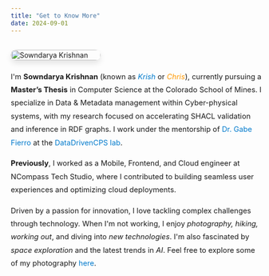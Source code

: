 ```yaml
---
title: "Get to Know More"
date: 2024-09-01
---
```


<div style="display: flex; flex-wrap: wrap; align-items: flex-start; gap: 20px; margin-bottom: 30px; margin-top: 30px;">
    <!-- Image Section -->
    <div style="flex: 1 1 180px; max-width: 180px;">
        <img src="/images/p2.jpeg" alt="Sowndarya Krishnan" style="width: 100%; height: auto; border-radius: 12px; box-shadow: 0px 6px 12px rgba(0, 0, 0, 0.1);">
    </div>
    <div style="flex: 2 1 500px; max-width: 720px;">
        <p style="font-size: 1.05em; line-height: 1.8em; margin: 0 0 15px 0;">
            I'm <strong>Sowndarya Krishnan</strong> (known as <em><span style="color: #007acc;">Krish</span></em> or <em><span style="color: #FF9800;">Chris</span></em>), currently pursuing a <strong>Master’s Thesis</strong> in Computer Science at the Colorado School of Mines. I specialize in Data & Metadata management within Cyber-physical systems, with my research focused on accelerating SHACL validation and inference in RDF graphs. I work under the mentorship of <a href="https://gtf.fyi/" style="color: #007acc; text-decoration: none;">Dr. Gabe Fierro</a> at the <a href="https://datadrivencps.github.io/website/" style="color: #007acc; text-decoration: none;">DataDrivenCPS lab</a>.
        </p>
        <p style="font-size: 1.05em; line-height: 1.8em; margin: 0 0 15px 0;">
            <strong>Previously</strong>, I worked as a Mobile, Frontend, and Cloud engineer at NCompass Tech Studio, where I contributed to building seamless user experiences and optimizing cloud deployments.
        </p>
        <p style="font-size: 1.05em; line-height: 1.8em; margin: 0;">
            Driven by a passion for innovation, I love tackling complex challenges through technology. When I'm not working, I enjoy <em>photography, hiking, working out</em>, and diving into <em>new technologies</em>. I'm also fascinated by <em>space exploration</em> and the latest trends in <em>AI</em>. Feel free to explore some of my photography <a href="/gallery/" style="color: #007acc; text-decoration: none;">here</a>.
        </p>
    </div>
</div>

<style>
  @media (max-width: 768px) {
    div[style*="display: flex"] {
      flex-direction: column; /* Stack vertically on mobile */
      align-items: center; /* Center the content */
      text-align: center;
    }

    div[style*="flex: 1 1 180px;"] {
      max-width: 100%; /* Image will take up 100% width on mobile */
      margin: 0 auto 20px auto; /* Center the image with margin */
    }

    div[style*="flex: 2 1 500px;"] {
      max-width: 90%; /* Content will take up 90% of the screen on mobile */
      padding: 0;
    }
  }
</style>
